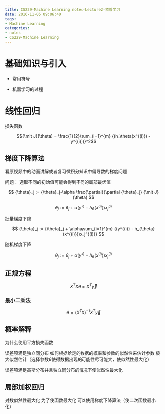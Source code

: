 ```yaml
---
title: CS229-Machine Learning notes-Lecture2-监督学习
date: 2016-11-05 09:06:40
tags:
- Machine Learning
categories: 
- notes
- CS229-Machine Learning
---
```


# 基础知识与引入

* 常用符号

* 机器学习的过程

# 线性回归

损失函数

$${\mit J}(\theta) = \frac{1}{2}\sum_{i=1}^{m} {(h_\theta(x^{(i)}) - y^{(i)})}^2$$

## 梯度下降算法

看原视频中的动画讲解或者复习微积分知识中偏导数的梯度问题

问题： 选取不同的初始值可能会得到不同的局部最优值

$$ {\theta}_j := {\theta}_j-\alpha \frac{\partial}{\partial {\theta}_j} {\mit J}(\theta) $$

$$ {\theta}_j := {\theta}_j + \alpha(y^{(i)} - h_{\theta}(x^{(i)}))x_j^{(i)} $$

批量梯度下降

$$ {\theta}_j := {\theta}_j + \alpha\sum_{i=1}^{m} {(y^{(i)} - h_{\theta}(x^{(i)}))x_j^{(i)}} $$

随机梯度下降

$$ {\theta}_j := {\theta}_j + \alpha(y^{(i)} - h_{\theta}(x^{(i)}))x_j^{(i)} $$

## 正规方程

$$X^TX\theta = X^T\vec{y}$$

### 最小二乘法

$$\theta = (X^{T}X)^{-1}X^{T}\vec{y}$$

## 概率解释

为什么使用平方损失函数

误差项满足独立同分布
如何根据给定的数据的概率和参数的似然性来估计参数
极大似然估计（选择参数$\theta$使得数据出现的可能性尽可能大，使似然性最大化）

误差项满足高斯分布并且独立同分布的情况下使似然性最大化

## 局部加权回归


对数似然性最大化
为了使函数最大化
可以使用梯度下降算法（使二次函数最小化）